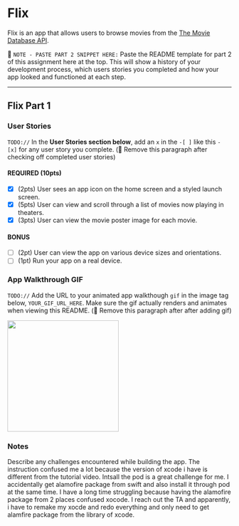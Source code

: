 # Flix

Flix is an app that allows users to browse movies from the [The Movie Database API](http://docs.themoviedb.apiary.io/#).

📝 `NOTE - PASTE PART 2 SNIPPET HERE:` Paste the README template for part 2 of this assignment here at the top. This will show a history of your development process, which users stories you completed and how your app looked and functioned at each step.

---

## Flix Part 1

### User Stories
`TODO://` In the **User Stories section below**, add an `x` in the `-[ ]` like this `- [x]` for any user story you complete. (🚫 Remove this paragraph after checking off completed user stories)

#### REQUIRED (10pts)
- [x] (2pts) User sees an app icon on the home screen and a styled launch screen.
- [x] (5pts) User can view and scroll through a list of movies now playing in theaters.
- [x] (3pts) User can view the movie poster image for each movie.

#### BONUS
- [ ] (2pt) User can view the app on various device sizes and orientations.
- [ ] (1pt) Run your app on a real device.

### App Walkthrough GIF
`TODO://` Add the URL to your animated app walkthough `gif` in the image tag below, `YOUR_GIF_URL_HERE`. Make sure the gif actually renders and animates when viewing this README. (🚫 Remove this paragraph after after adding gif)

<img src="https://media.giphy.com/media/TpPMxTspnUBjYJkexR/giphy.gif" width=250><br>

### Notes
Describe any challenges encountered while building the app.
The instruction confused me a lot because the version of xcode i have is different from the tutorial video.
Intsall the pod is a great challenge for me. 
I accidentally get alamofire package from swift and also install it through pod at the same time. 
I have a long time struggling because having the alamofire package from 2 places confused xocode.
I reach out the TA and apparently, i have to remake my xocde and redo everything and only need to get alamfire package from the library of xcode.
